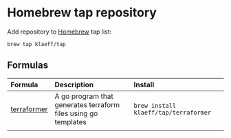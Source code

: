 # Homebrew tap repository

Add repository to [Homebrew](https://brew.sh/) tap list:

```
brew tap klaeff/tap
```
## Formulas

| Formula                                             | Description                                                    | Install                                |
|:-----------------------------------------------------|:----------------------------------------------------------------|:----------------------------------------|
| [terraformer](https://github.comi/klaeff/terraformer) | A go program that generates terraform files using go templates | `brew install klaeff/tap/terraformer`  |
|                                                     |                                                                |                                        |
